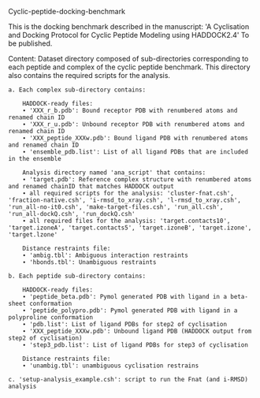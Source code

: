Cyclic-peptide-docking-benchmark

This is the docking benchmark described in the manuscript:
'A Cyclisation and Docking Protocol for Cyclic Peptide Modeling using HADDOCK2.4'
To be published. 

Content:
Dataset directory composed of sub-directories corresponding to each peptide and complex of the cyclic peptide benchmark. This directory also contains the required scripts for the analysis.
	
	a. Each complex sub-directory contains: 

		HADDOCK-ready files:
		∙ 'XXX_r_b.pdb': Bound receptor PDB with renumbered atoms and renamed chain ID
		∙ 'XXX_r_u.pdb': Unbound receptor PDB with renumbered atoms and renamed chain ID
		∙ 'XXX_peptide_XXXw.pdb': Bound ligand PDB with renumbered atoms and renamed chain ID
		∙ 'ensemble_pdb.list': List of all ligand PDBs that are included in the ensemble

		Analysis directory named 'ana_script' that contains:
		∙ 'target.pdb': Reference complex structure with renumbered atoms and renamed chainID that matches HADDOCK output
		∙ all required scripts for the analysis: 'cluster-fnat.csh', 'fraction-native.csh', 'i-rmsd_to_xray.csh', 'l-rmsd_to_xray.csh', 'run_all-no-it0.csh', 'make-target-files.csh', 'run_all.csh', 'run_all-dockQ.csh', 'run_dockQ.csh' 
		∙ all required files for the analysis: 'target.contacts10', 'target.izoneA', 'target.contacts5', 'target.izoneB', 'target.izone', 'target.lzone'
		
		Distance restraints file:
		∙ 'ambig.tbl': Ambiguous interaction restraints
		∙ 'hbonds.tbl': Unambiguous restraints

	b. Each peptide sub-directory contains:

		HADDOCK-ready files:
		∙ 'peptide_beta.pdb': Pymol generated PDB with ligand in a beta-sheet conformation
		∙ 'peptide_polypro.pdb': Pymol generated PDB with ligand in a polyproline conformation
		∙ 'pdb.list': List of ligand PDBs for step2 of cyclisation
		∙ 'XXX_peptide_XXXw.pdb': Unbound ligand PDB (HADDOCK output from step2 of cyclisation)
		∙ 'step3_pdb.list': List of ligand PDBs for step3 of cyclisation

		Distance restraints file:
		∙ 'unambig.tbl': unambiguous cyclisation restrains

	c. 'setup-analysis_example.csh': script to run the Fnat (and i-RMSD) analysis


